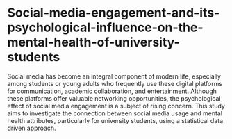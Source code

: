 # Social-media-engagement-and-its-psychological-influence-on-the-mental-health-of-university-students

Social media has become an integral component of modern life, especially among students or young adults who frequently use these digital platforms for communication, academic collaboration, and entertainment. Although these platforms offer valuable networking opportunities, the psychological effect of social media engagement is a subject of rising concern.
This study aims to investigate the connection between social media usage and mental health attributes, particularly for university students, using a statistical data driven approach.
